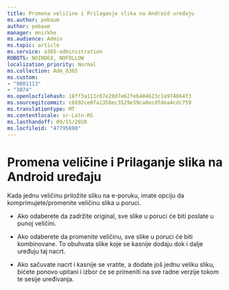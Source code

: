 ```yaml
---
title: Promena veličine i Prilaganje slika na Android uređaju
ms.author: pebaum
author: pebaum
manager: mnirkhe
ms.audience: Admin
ms.topic: article
ms.service: o365-administration
ROBOTS: NOINDEX, NOFOLLOW
localization_priority: Normal
ms.collection: Adm_O365
ms.custom:
- "9001113"
- "3074"
ms.openlocfilehash: 18ff3a111c07e28d7e62feb404623c1a974864f3
ms.sourcegitcommit: c6692ce0fa1358ec3529e59ca0ecdfdea4cdc759
ms.translationtype: MT
ms.contentlocale: sr-Latn-RS
ms.lasthandoff: 09/15/2020
ms.locfileid: "47795690"
---
```

# <a name="resize-and-attach-images-on-android"></a>Promena veličine i Prilaganje slika na Android uređaju

Kada jednu veličinu priložite sliku na e-poruku, imate opciju da komprimujete/promenite veličinu slika u poruci.
 
- Ako odaberete da zadržite original, sve slike u poruci će biti poslate u punoj veličini.
 
- Ako odaberete da promenite veličinu, sve slike u poruci će biti kombinovane.  To obuhvata slike koje se kasnije dodaju dok i dalje uređuju taj nacrt.
 
- Ako sačuvate nacrt i kasnije se vratite, a dodate još jednu veliku sliku, bićete ponovo upitani i izbor će se primeniti na sve radne verzije tokom te sesije uređivanja.
 
